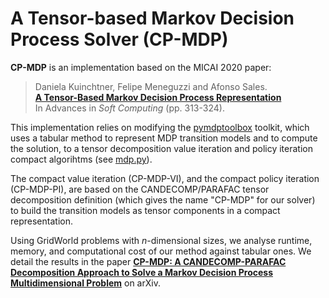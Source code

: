 # A Tensor-based Markov Decision Process Solver (CP-MDP)

**CP-MDP** is an implementation based on the MICAI 2020 paper: 

> Daniela Kuinchtner, Felipe Meneguzzi and Afonso Sales.<br>
> **[A Tensor-Based Markov Decision Process Representation](https://doi.org/10.1007/978-3-030-60884-2_23)**<br>
> In Advances in *Soft Computing* (pp. 313-324).

This implementation relies on modifying the [pymdptoolbox](https://github.com/sawcordwell/pymdptoolbox) toolkit, which uses a tabular method to represent MDP transition models and to compute the solution, to a tensor decomposition value iteration and policy iteration compact algorihtms (see [mdp.py](src/cp-mdp/pymdptoolbox/mdp.py)). 

The compact value iteration (CP-MDP-VI), and the compact policy iteration (CP-MDP-PI), are based on the CANDECOMP/PARAFAC tensor decomposition definition (which gives the name "CP-MDP" for our solver) to build the transition models as tensor components in a compact representation.

Using GridWorld problems with *n*-dimensional sizes, we analyse runtime, memory, and computational cost of our method against tabular ones. We detail the results in the paper [**CP-MDP: A CANDECOMP-PARAFAC Decomposition Approach to Solve a Markov Decision Process Multidimensional Problem**](https://arxiv.org/abs/2103.00331) on arXiv.
  


